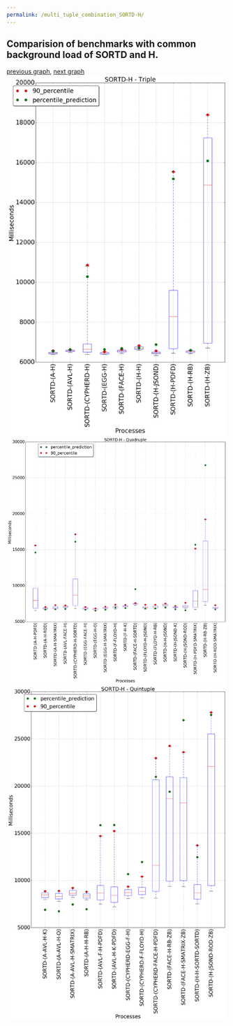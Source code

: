 ```yaml
---
permalink: /multi_tuple_combination_SORTD-H/
---
```



## Comparision of benchmarks with common background load of SORTD and H.

[previous graph](../multi_tuple_combination_SORTD-F/), [next graph](../multi_tuple_combination_SORTD-JSOND/)
![graph figure](./images/triple/SORTD/SORTD-H_box.png)![graph figure](./images/quadruple/SORTD/SORTD-H_box.png)![graph figure](./images/quintuple/SORTD/SORTD-H_box.png)